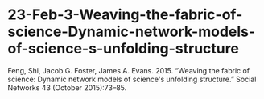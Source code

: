 # 23-Feb-3-Weaving-the-fabric-of-science-Dynamic-network-models-of-science-s-unfolding-structure
Feng, Shi, Jacob G. Foster, James A. Evans. 2015. “Weaving the fabric of science: Dynamic network models of science's unfolding structure.” Social Networks 43 (October 2015):73–85.
